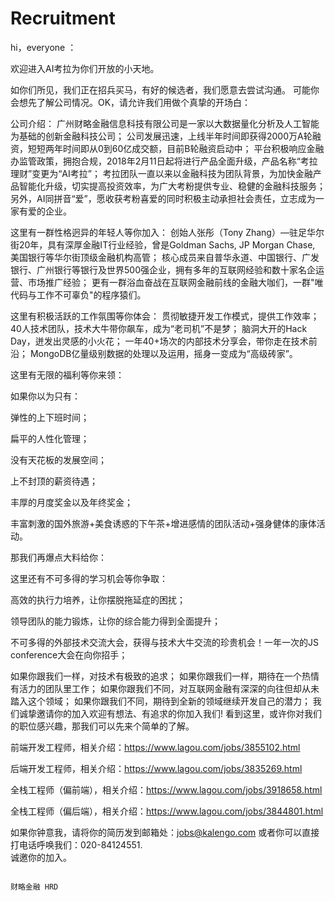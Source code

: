 # Recruitment
hi，everyone ：

欢迎进入AI考拉为你们开放的小天地。
    
如你们所见，我们正在招兵买马，有好的候选者，我们愿意去尝试沟通。
可能你会想先了解公司情况。OK，请允许我们用做个真挚的开场白：

公司介绍：
广州财略金融信息科技有限公司是一家以大数据量化分析及人工智能为基础的创新金融科技公司；
公司发展迅速，上线半年时间即获得2000万A轮融资，短短两年时间即从0到60亿成交额，目前B轮融资启动中；
平台积极响应金融办监管政策，拥抱合规，2018年2月11日起将进行产品全面升级，产品名称“考拉理财”变更为“AI考拉”；
考拉团队一直以来以金融科技为团队背景，为加快金融产品智能化升级，切实提高投资效率，为广大考粉提供专业、稳健的金融科技服务；
另外，AI同拼音“爱”，愿收获考粉喜爱的同时积极主动承担社会责任，立志成为一家有爱的企业。
 
这里有一群性格迥异的年轻人等你加入：
创始人张彤（Tony Zhang）—驻足华尔街20年，具有深厚金融IT行业经验，曾是Goldman Sachs, JP Morgan Chase, 美国银行等华尔街顶级金融机构高管；
核心成员来自普华永道、中国银行、广发银行、广州银行等银行及世界500强企业，拥有多年的互联网经验和数十家名企运营、市场推广经验；
更有一群浴血奋战在互联网金融前线的金融大咖们，一群"唯代码与工作不可辜负"的程序猿们。
 
这里有积极活跃的工作氛围等你体会：
贯彻敏捷开发工作模式，提供工作效率；
40人技术团队，技术大牛带你飙车，成为“老司机”不是梦；
脑洞大开的Hack Day，迸发出灵感的小火花；
一年40+场次的内部技术分享会，带你走在技术前沿；
MongoDB亿量级别数据的处理以及运用，摇身一变成为“高级砖家”。
 
这里有无限的福利等你来领：

如果你以为只有：

弹性的上下班时间；

扁平的人性化管理；

没有天花板的发展空间；

上不封顶的薪资待遇；

丰厚的月度奖金以及年终奖金；

丰富刺激的国外旅游+美食诱惑的下午茶+增进感情的团队活动+强身健体的康体活动。

那我们再爆点大料给你：

这里还有不可多得的学习机会等你争取：

高效的执行力培养，让你摆脱拖延症的困扰；

领导团队的能力锻炼，让你的综合能力得到全面提升；

不可多得的外部技术交流大会，获得与技术大牛交流的珍贵机会！一年一次的JS conference大会在向你招手；

 
如果你跟我们一样，对技术有极致的追求；
如果你跟我们一样，期待在一个热情有活力的团队里工作；
如果你跟我们不同，对互联网金融有深深的向往但却从未踏入这个领域；
如果你跟我们不同，期待到全新的领域继续开发自己的潜力；
我们诚挚邀请你的加入欢迎有想法、有追求的你加入我们!
看到这里，或许你对我们的职位感兴趣，那我们可以先来个简单的了解。

前端开发工程师，相关介绍：https://www.lagou.com/jobs/3855102.html

后端开发工程师，相关介绍：https://www.lagou.com/jobs/3835269.html

全栈工程师（偏前端），相关介绍：https://www.lagou.com/jobs/3918658.html

全栈工程师（偏后端），相关介绍：https://www.lagou.com/jobs/3844801.html
 
如果你钟意我，请将你的简历发到邮箱处：jobs@kalengo.com
或者你可以直接打电话呼唤我们：020-84124551.  
诚邀你的加入。

                                                                                          财略金融 HRD
